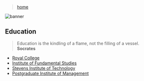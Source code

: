 > [home](/profile)

![banner](/profile/photos/banner.png)

## Education

> Education is the kindling of a flame, not the filling of a vessel.  
> **Socrates**

* [Royal College](royal)
* [Institute of Fundamental Studies](ifs)
* [Stevens Institute of Technology](stevens)
* [Postgraduate Institute of Management](pim)
